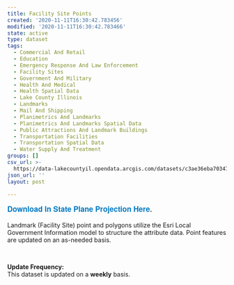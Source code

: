 ```yaml
---
title: Facility Site Points
created: '2020-11-11T16:30:42.783456'
modified: '2020-11-11T16:30:42.783466'
state: active
type: dataset
tags:
  - Commercial And Retail
  - Education
  - Emergency Response And Law Enforcement
  - Facility Sites
  - Government And Military
  - Health And Medical
  - Health Spatial Data
  - Lake County Illinois
  - Landmarks
  - Mail And Shipping
  - Planimetrics And Landmarks
  - Planimetrics And Landmarks Spatial Data
  - Public Attractions And Landmark Buildings
  - Transportation Facilities
  - Transportation Spatial Data
  - Water Supply And Treatment
groups: []
csv_url: >-
  https://data-lakecountyil.opendata.arcgis.com/datasets/c3ae36eba703471a850cbb547814d532_0.csv?outSR=%7B%22latestWkid%22%3A3857%2C%22wkid%22%3A102100%7D
json_url: ''
layout: post

---
```

<div><b><a href='https://s3.amazonaws.com/lakecountygis-public/landmarks/Landmarks.zip' style='color: rgb(0, 121, 193); text-decoration-line: none; font-family: &quot;Avenir Next W01&quot;, &quot;Avenir Next W00&quot;, &quot;Avenir Next&quot;, Avenir, &quot;Helvetica Neue&quot;, Helvetica, Arial, sans-serif; font-size: 17px;' target='_blank'>Download In State Plane Projection Here</a>. </b><br /></div><div><br /></div>Landmark (Facility Site) point and polygons utilize the Esri
Local Government Information model to structure the attribute data. Point
features are updated on an as-needed basis.<br /><p><br /></p><p>
<b>Update Frequency:<br />
</b>This dataset is updated on a <b>weekly</b> basis.</p>
